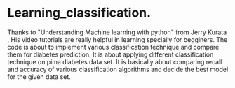 # Learning_classification.
Thanks to "Understanding Machine learning with python" from Jerry Kurata , His video tutorials are really helpful in learning specially for begginers.
The code is about to implement various classification technique and compare them for diabetes prediction.
It is about applying different classification technique on pima diabetes data set.
It is basically about comparing recall and accuracy of various classification algorithms and decide the best model for the given data set.

